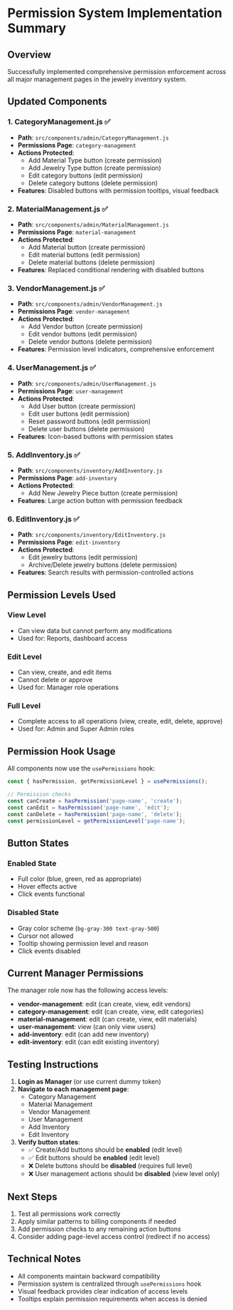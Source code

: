 # Permission System Implementation Summary

## Overview
Successfully implemented comprehensive permission enforcement across all major management pages in the jewelry inventory system.

## Updated Components

### 1. CategoryManagement.js ✅
- **Path**: `src/components/admin/CategoryManagement.js`
- **Permissions Page**: `category-management`
- **Actions Protected**:
  - Add Material Type button (create permission)
  - Add Jewelry Type button (create permission)
  - Edit category buttons (edit permission)
  - Delete category buttons (delete permission)
- **Features**: Disabled buttons with permission tooltips, visual feedback

### 2. MaterialManagement.js ✅
- **Path**: `src/components/admin/MaterialManagement.js`
- **Permissions Page**: `material-management`
- **Actions Protected**:
  - Add Material button (create permission)
  - Edit material buttons (edit permission)
  - Delete material buttons (delete permission)
- **Features**: Replaced conditional rendering with disabled buttons

### 3. VendorManagement.js ✅
- **Path**: `src/components/admin/VendorManagement.js`
- **Permissions Page**: `vendor-management`
- **Actions Protected**:
  - Add Vendor button (create permission)
  - Edit vendor buttons (edit permission)
  - Delete vendor buttons (delete permission)
- **Features**: Permission level indicators, comprehensive enforcement

### 4. UserManagement.js ✅
- **Path**: `src/components/admin/UserManagement.js`
- **Permissions Page**: `user-management`
- **Actions Protected**:
  - Add User button (create permission)
  - Edit user buttons (edit permission)
  - Reset password buttons (edit permission)
  - Delete user buttons (delete permission)
- **Features**: Icon-based buttons with permission states

### 5. AddInventory.js ✅
- **Path**: `src/components/inventory/AddInventory.js`
- **Permissions Page**: `add-inventory`
- **Actions Protected**:
  - Add New Jewelry Piece button (create permission)
- **Features**: Large action button with permission feedback

### 6. EditInventory.js ✅
- **Path**: `src/components/inventory/EditInventory.js`
- **Permissions Page**: `edit-inventory`
- **Actions Protected**:
  - Edit jewelry buttons (edit permission)
  - Archive/Delete jewelry buttons (delete permission)
- **Features**: Search results with permission-controlled actions

## Permission Levels Used

### View Level
- Can view data but cannot perform any modifications
- Used for: Reports, dashboard access

### Edit Level
- Can view, create, and edit items
- Cannot delete or approve
- Used for: Manager role operations

### Full Level
- Complete access to all operations (view, create, edit, delete, approve)
- Used for: Admin and Super Admin roles

## Permission Hook Usage

All components now use the `usePermissions` hook:

```javascript
const { hasPermission, getPermissionLevel } = usePermissions();

// Permission checks
const canCreate = hasPermission('page-name', 'create');
const canEdit = hasPermission('page-name', 'edit');
const canDelete = hasPermission('page-name', 'delete');
const permissionLevel = getPermissionLevel('page-name');
```

## Button States

### Enabled State
- Full color (blue, green, red as appropriate)
- Hover effects active
- Click events functional

### Disabled State
- Gray color scheme (`bg-gray-300 text-gray-500`)
- Cursor not allowed
- Tooltip showing permission level and reason
- Click events disabled

## Current Manager Permissions

The manager role now has the following access levels:
- **vendor-management**: edit (can create, view, edit vendors)
- **category-management**: edit (can create, view, edit categories)  
- **material-management**: edit (can create, view, edit materials)
- **user-management**: view (can only view users)
- **add-inventory**: edit (can add new inventory)
- **edit-inventory**: edit (can edit existing inventory)

## Testing Instructions

1. **Login as Manager** (or use current dummy token)
2. **Navigate to each management page**:
   - Category Management
   - Material Management
   - Vendor Management
   - User Management
   - Add Inventory
   - Edit Inventory
3. **Verify button states**:
   - ✅ Create/Add buttons should be **enabled** (edit level)
   - ✅ Edit buttons should be **enabled** (edit level)
   - ❌ Delete buttons should be **disabled** (requires full level)
   - ❌ User management actions should be **disabled** (view level only)

## Next Steps

1. Test all permissions work correctly
2. Apply similar patterns to billing components if needed
3. Add permission checks to any remaining action buttons
4. Consider adding page-level access control (redirect if no access)

## Technical Notes

- All components maintain backward compatibility
- Permission system is centralized through `usePermissions` hook
- Visual feedback provides clear indication of access levels
- Tooltips explain permission requirements when access is denied
